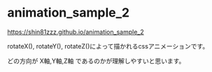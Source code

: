 # animation_sample_2
https://shin81zzz.github.io/animation_sample_2

rotateX(), rotateY(), rotateZ()によって描かれるcssアニメーションです。

どの方向が X軸,Y軸,Z軸 であるのかが理解しやすいと思います。
